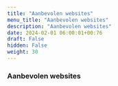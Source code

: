 ```yaml
---
title: "Aanbevolen websites"
menu_title: "Aanbevolen websites"
description: "Aanbevolen websites"
date: 2024-02-01 06:00:01+00:76
draft: False
hidden: False
weight: 30
---
```

### Aanbevolen websites
